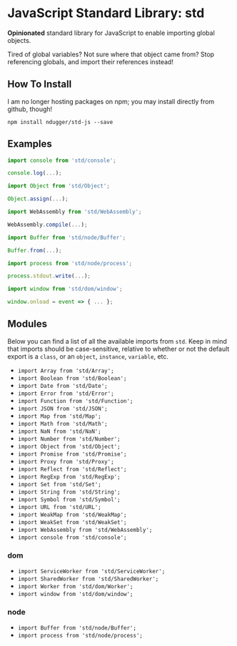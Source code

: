 # JavaScript Standard Library: std
**Opinionated** standard library for JavaScript to enable importing global objects.

Tired of global variables? Not sure where that object came from? Stop referencing globals, and import their references instead!

## How To Install
I am no longer hosting packages on npm; you may install directly from github, though!
```
npm install ndugger/std-js --save
```

## Examples
```javascript
import console from 'std/console';

console.log(...);
```

```javascript
import Object from 'std/Object';

Object.assign(...);
```

```javascript
import WebAssembly from 'std/WebAssembly';

WebAssembly.compile(...);
```

```javascript
import Buffer from 'std/node/Buffer';

Buffer.from(...);
```

```javascript
import process from 'std/node/process';

process.stdout.write(...);
```

```javascript
import window from 'std/dom/window';

window.onload = event => { ... };
```

## Modules
Below you can find a list of all the available imports from `std`. 
Keep in mind that imports should be case-sensitive, relative to whether or not 
the default export is a `class`, or an `object`, `instance`, `variable`, etc.

- `import Array from 'std/Array';`
- `import Boolean from 'std/Boolean';`
- `import Date from 'std/Date';`
- `import Error from 'std/Error';`
- `import Function from 'std/Function';`
- `import JSON from 'std/JSON';`
- `import Map from 'std/Map';`
- `import Math from 'std/Math';`
- `import NaN from 'std/NaN';`
- `import Number from 'std/Number';`
- `import Object from 'std/Object';`
- `import Promise from 'std/Promise';`
- `import Proxy from 'std/Proxy';`
- `import Reflect from 'std/Reflect';`
- `import RegExp from 'std/RegExp';`
- `import Set from 'std/Set';`
- `import String from 'std/String';`
- `import Symbol from 'std/Symbol';`
- `import URL from 'std/URL';`
- `import WeakMap from 'std/WeakMap';`
- `import WeakSet from 'std/WeakSet';`
- `import WebAssembly from 'std/WebAssembly';`
- `import console from 'std/console';`

### dom
- `import ServiceWorker from 'std/ServiceWorker';`
- `import SharedWorker from 'std/SharedWorker';`
- `import Worker from 'std/dom/Worker';`
- `import window from 'std/dom/window';`

### node
- `import Buffer from 'std/node/Buffer';`
- `import process from 'std/node/process';`
